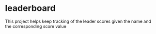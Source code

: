 # leaderboard
This project helps keep tracking of the leader scores given the name and the corresponding score value
